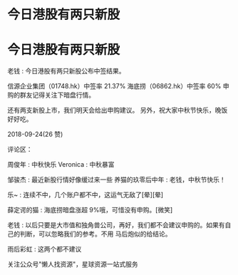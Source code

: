 # 今日港股有两只新股

# 今日港股有两只新股

老钱 : 今日港股有两只新股公布中签结果。

信源企业集团（01748.hk）中签率 21.37% 海底捞（06862.hk）中签率 60% 申购的群友记得关注下暗盘行情。

还有两支新股上市，我们明天会给出申购建议。 另外，祝大家中秋节快乐，晚饭好好吃。

2018-09-24(26 赞)

评论区：

周俊年 : 中秋快乐 Veronica : 中秋暴富

邹骏杰 : 最近新股行情好像缓过来一些 养猫的玖零后中年 : 老钱，中秋节快乐！

乐~ : 连续不中，几个账户都不中，这运气无敌了[晕][晕]

薛定谔的猫 : 海底捞暗盘涨超 9%哦，可惜没有申购。[微笑]

老钱 : 以后只要是大市值和独角兽公司，再好，我们都不会建议申购的。如果有自己的判断，可以忽略我们的参考。不用 马后炮似的给结论。

雨后彩虹 : 这两个都不建议

关注公众号"懒人找资源"，星球资源一站式服务